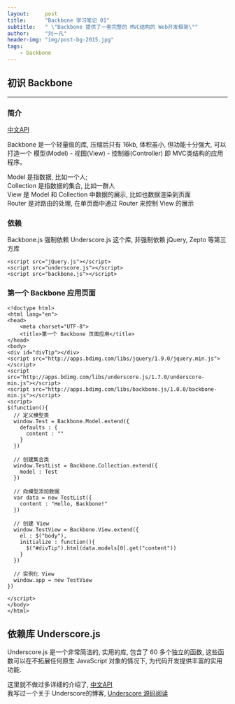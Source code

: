 ```yaml
---
layout:     post
title:      "Backbone 学习笔记 01"
subtitle:   " \"Backbone 提供了一套完整的 MVC结构的 Web开发框架\""
author:     "刘一凡"
header-img: "img/post-bg-2015.jpg"
tags:
    - backbone
---
```


## 初识 Backbone

---

### 简介

[中文API](http://www.css88.com/doc/backbone/)

Backbone 是一个轻量级的库, 压缩后只有 16kb, 体积虽小, 但功能十分强大, 可以打造一个 模型(Model) - 视图(View) -  控制器(Controller) 即 MVC类结构的应用程序。

Model 是指数据, 比如一个人; <br>
Collection 是指数据的集合, 比如一群人 <br>
View 是 Model 和 Collection 中数据的展示, 比如也数据渲染到页面 <br>
Router 是对路由的处理, 在单页面中通过 Router 来控制 View 的展示

### 依赖

Backbone.js 强制依赖 Underscore.js 这个库,  非强制依赖 jQuery, Zepto 等第三方库

    <script src="jQuery.js"></script>
    <script src="underscore.js"></script>
    <script src="backbone.js"></script>

### 第一个 Backbone 应用页面

    <!doctype html>
    <html lang="en">
    <head>
        <meta charset="UTF-8">
        <title>第一个 Backbone 页面应用</title>
    </head>
    <body>
    <div id="divTip"></div>
    <script src="http://apps.bdimg.com/libs/jquery/1.9.0/jquery.min.js"></script>
    <script src="http://apps.bdimg.com/libs/underscore.js/1.7.0/underscore-min.js"></script>
    <script src="http://apps.bdimg.com/libs/backbone.js/1.0.0/backbone-min.js"></script>
    <script>
    $(function(){
      // 定义模型类
      window.Test = Backbone.Model.extend({
        defaults : {
          content : ""
        }
      })

      // 创建集合类
      window.TestList = Backbone.Collection.extend({
        model : Test
      })

      // 向模型添加数据
      var data = new TestList({
        content : "Hello, Backbone!"
      })

      // 创建 View
      window.TestView = Backbone.View.extend({
        el : $("body"),
        initialize : function(){
          $("#divTip").html(data.models[0].get("content"))
        }
      })

      // 实例化 View
      window.app = new TestView
    })

    </script>
    </body>
    </html>

## 依赖库 Underscore.js

Underscore.js 是一个非常简洁的, 实用的库, 包含了 60 多个独立的函数, 这些函数可以在不拓展任何原生 JavaScript 对象的情况下, 为代码开发提供丰富的实用功能.

这里就不做过多详细的介绍了, [中文API](http://www.css88.com/doc/underscore/) <br>
我写过一个关于 Underscore的博客, [Underscore 源码阅读](http://cherishlyf.github.io/2016/03/26/underscore/)
